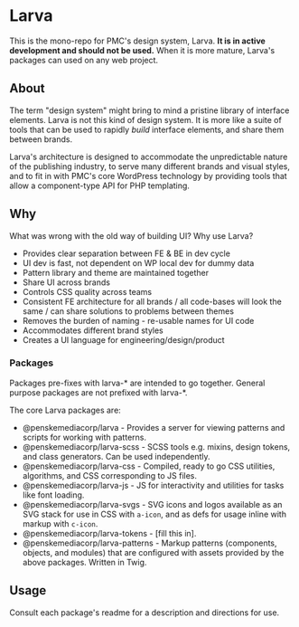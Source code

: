 # Larva

This is the mono-repo for PMC's design system, Larva. **It is in active development and should not be used.** When it is more mature, Larva's packages can used on any web project.

## About

The term "design system" might bring to mind a pristine library of interface elements. Larva is not this kind of design system. It is more like a suite of tools that can be used to rapidly _build_ interface elements, and share them between brands.

Larva's architecture is designed to accommodate the unpredictable nature of the publishing industry, to serve many different brands and visual styles, and to fit in with PMC's core WordPress technology by providing tools that allow a component-type API for PHP templating.

## Why

What was wrong with the old way of building UI? Why use Larva?

- Provides clear separation between FE & BE in dev cycle
- UI dev is fast, not dependent on WP local dev for dummy data
- Pattern library and theme are maintained together
- Share UI across brands
- Controls CSS quality across teams
- Consistent FE architecture for all brands / all code-bases will look the same / can share solutions to problems between themes
- Removes the burden of naming - re-usable names for UI code
- Accommodates different brand styles
- Creates a UI language for engineering/design/product

### Packages

Packages pre-fixes with larva-* are intended to go together. General purpose packages are not prefixed with larva-*.

The core Larva packages are:

* @penskemediacorp/larva - Provides a server for viewing patterns and scripts for working with patterns.
* @penskemediacorp/larva-scss - SCSS tools e.g. mixins, design tokens, and class generators. Can be used independently.
* @penskemediacorp/larva-css - Compiled, ready to go CSS utilities, algorithms, and CSS corresponding to JS files. 
* @penskemediacorp/larva-js - JS for interactivity and utilities for tasks like font loading. 
* @penskemediacorp/larva-svgs - SVG icons and logos available as an SVG stack for use in CSS with `a-icon`, and as defs for usage inline with markup with `c-icon`.
* @penskemediacorp/larva-tokens - [fill this in].
* @penskemediacorp/larva-patterns - Markup patterns (components, objects, and modules) that are configured with assets provided by the above packages. Written in Twig.

## Usage

Consult each package's readme for a description and directions for use.
